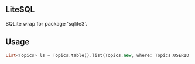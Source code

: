## LiteSQL

SQLite wrap for package 'sqlite3'.

## Usage


```dart
List<Topics> ls = Topics.table().list(Topics.new, where: Topics.USERID.EQ(userId), order: Topics.UPDATETIME.DESC);
```
